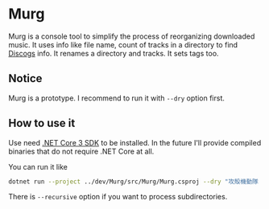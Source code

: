 # Murg

Murg is a console tool to simplify the process of reorganizing downloaded music. It uses info like file name, count of tracks in a directory to find [Discogs](https://www.discogs.com/) info. It renames a directory and tracks. It sets tags too.

## Notice

Murg is a prototype. I recommend to run it with `--dry` option first.

## How to use it

Use need [.NET Core 3 SDK](https://dotnet.microsoft.com/download/dotnet-core/3.0) to be installed. In the future I'll provide compiled binaries that do not require .NET Core at all.

You can run it like

```bash
dotnet run --project ../dev/Murg/src/Murg/Murg.csproj --dry "攻殻機動隊 STAND ALONE COMPLEX O.S.T"
```

There is `--recursive` option if you want to process subdirectories.
